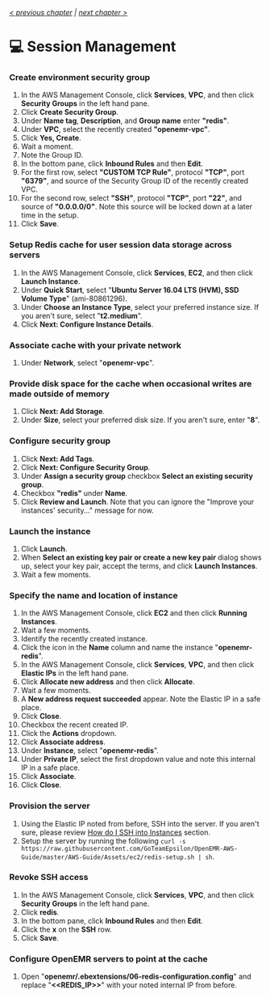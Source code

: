_[< previous chapter](04-Database-System.md) | [next chapter >](06-Application-Servers.md)_

# 💻 Session Management

### Create environment security group

1. In the AWS Management Console, click **Services**, **VPC**, and then click **Security Groups** in the left hand pane.
2. Click **Create Security Group**.
3. Under **Name tag**, **Description**, and **Group name** enter **"redis"**.
4. Under **VPC**, select the recently created **"openemr-vpc"**.
5. Click **Yes, Create**.
6. Wait a moment.
7. Note the Group ID.
8. In the bottom pane, click **Inbound Rules** and then **Edit**.
9. For the first row, select **"CUSTOM TCP Rule"**, protocol **"TCP"**, port **"6379"**, and source of the Security Group ID of the recently created VPC.
10. For the second row, select **"SSH"**, protocol **"TCP"**, port **"22"**, and source of **"0.0.0.0/0"**. Note this source will be locked down at a later time in the setup.
11. Click **Save**.

### Setup Redis cache for user session data storage across servers

1. In the AWS Management Console, click **Services**, **EC2**, and then click **Launch Instance**.
2. Under **Quick Start**, select "**Ubuntu Server 16.04 LTS (HVM), SSD Volume Type**" (ami-80861296).
3. Under **Choose an Instance Type**, select your preferred instance size. If you aren't sure, select "**t2.medium**".
4. Click **Next: Configure Instance Details**.

### Associate cache with your private network

1. Under **Network**, select "**openemr-vpc**".

### Provide disk space for the cache when occasional writes are made outside of memory

1. Click **Next: Add Storage**.
2. Under **Size**, select your preferred disk size. If you aren't sure, enter "**8**".

### Configure security group

1. Click **Next: Add Tags**.
2. Click **Next: Configure Security Group**.
3. Under **Assign a security group** checkbox **Select an existing security group**.
4. Checkbox **"redis"** under **Name**.
5. Click **Review and Launch**. Note that you can ignore the "Improve your instances' security..." message for now.

### Launch the instance
1. Click **Launch**.
2. When **Select an existing key pair or create a new key pair** dialog shows up, select your key pair, accept the terms, and click **Launch Instances**.
3. Wait a few moments.

### Specify the name and location of instance

1. In the AWS Management Console, click **EC2** and then click **Running Instances**.
2. Wait a few moments.
3. Identify the recently created instance.
4. Click the icon in the **Name** column and name the instance "**openemr-redis**".
5. In the AWS Management Console, click **Services**, **VPC**, and then click **Elastic IPs** in the left hand pane.
6. Click **Allocate new address** and then click **Allocate**.
7. Wait a few moments.
8. A **New address request succeeded** appear. Note the Elastic IP in a safe place.
9. Click **Close**.
10. Checkbox the recent created IP.
11. Click the **Actions** dropdown.
12. Click **Associate address**.
13. Under **Instance**, select "**openemr-redis**".
14. Under **Private IP**, select the first dropdown value and note this internal IP in a safe place.
15. Click **Associate**.
16. Click **Close**.

### Provision the server

1. Using the Elastic IP noted from before, SSH into the server. If you aren't sure, please review [How do I SSH into Instances](#how-do-i-ssh-into-instances) section.
2. Setup the server by running the following `curl -s https://raw.githubusercontent.com/GoTeamEpsilon/OpenEMR-AWS-Guide/master/AWS-Guide/Assets/ec2/redis-setup.sh | sh`.

### Revoke SSH access

1. In the AWS Management Console, click **Services**, **VPC**, and then click **Security Groups** in the left hand pane.
2. Click **redis**.
3. In the bottom pane, click **Inbound Rules** and then **Edit**.
4. Click the **x** on the **SSH** row.
5. Click **Save**.

### Configure OpenEMR servers to point at the cache

1. Open "**openemr/.ebextensions/06-redis-configuration.config**" and replace "**<<REDIS_IP>>**" with your noted internal IP from before.
